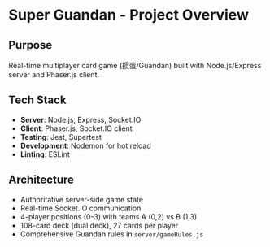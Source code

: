 # Super Guandan - Project Overview

## Purpose
Real-time multiplayer card game (掼蛋/Guandan) built with Node.js/Express server and Phaser.js client.

## Tech Stack
- **Server**: Node.js, Express, Socket.IO
- **Client**: Phaser.js, Socket.IO client
- **Testing**: Jest, Supertest
- **Development**: Nodemon for hot reload
- **Linting**: ESLint

## Architecture
- Authoritative server-side game state
- Real-time Socket.IO communication
- 4-player positions (0-3) with teams A (0,2) vs B (1,3)
- 108-card deck (dual deck), 27 cards per player
- Comprehensive Guandan rules in `server/gameRules.js`